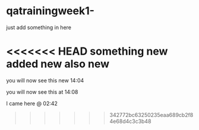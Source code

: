 # qatrainingweek1-
just add something in here

<<<<<<< HEAD
something new added new 
also new 
=======
you will now see this new 14:04 

you will now see this at 14:08

I came here @ 02:42
>>>>>>> 342772bc63250235eaa689cb2f84e68d4c3c3b48
